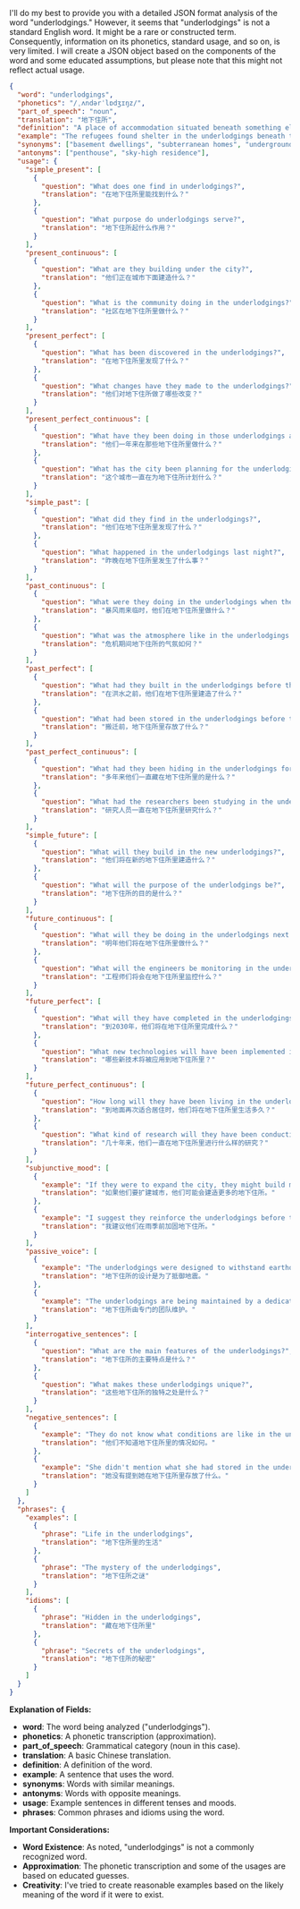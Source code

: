 I'll do my best to provide you with a detailed JSON format analysis of the word "underlodgings." However, it seems that "underlodgings" is not a standard English word. It might be a rare or constructed term. Consequently, information on its phonetics, standard usage, and so on, is very limited. I will create a JSON object based on the components of the word and some educated assumptions, but please note that this might not reflect actual usage.

```json
{
  "word": "underlodgings",
  "phonetics": "/ˌʌndərˈlɒdʒɪŋz/",
  "part_of_speech": "noun",
  "translation": "地下住所",
  "definition": "A place of accommodation situated beneath something else, possibly underground or below a main structure.",
  "example": "The refugees found shelter in the underlodgings beneath the old fortress.",
  "synonyms": ["basement dwellings", "subterranean homes", "underground shelters"],
  "antonyms": ["penthouse", "sky-high residence"],
  "usage": {
    "simple_present": [
      {
        "question": "What does one find in underlodgings?",
        "translation": "在地下住所里能找到什么？"
      },
      {
        "question": "What purpose do underlodgings serve?",
        "translation": "地下住所起什么作用？"
      }
    ],
    "present_continuous": [
      {
        "question": "What are they building under the city?",
        "translation": "他们正在城市下面建造什么？"
      },
      {
        "question": "What is the community doing in the underlodgings?",
        "translation": "社区在地下住所里做什么？"
      }
    ],
    "present_perfect": [
      {
        "question": "What has been discovered in the underlodgings?",
        "translation": "在地下住所里发现了什么？"
      },
      {
        "question": "What changes have they made to the underlodgings?",
        "translation": "他们对地下住所做了哪些改变？"
      }
    ],
    "present_perfect_continuous": [
      {
        "question": "What have they been doing in those underlodgings all year?",
        "translation": "他们一年来在那些地下住所里做什么？"
      },
      {
        "question": "What has the city been planning for the underlodgings?",
        "translation": "这个城市一直在为地下住所计划什么？"
      }
    ],
    "simple_past": [
      {
        "question": "What did they find in the underlodgings?",
        "translation": "他们在地下住所里发现了什么？"
      },
      {
        "question": "What happened in the underlodgings last night?",
        "translation": "昨晚在地下住所里发生了什么事？"
      }
    ],
    "past_continuous": [
      {
        "question": "What were they doing in the underlodgings when the storm hit?",
        "translation": "暴风雨来临时，他们在地下住所里做什么？"
      },
      {
        "question": "What was the atmosphere like in the underlodgings during the crisis?",
        "translation": "危机期间地下住所的气氛如何？"
      }
    ],
    "past_perfect": [
      {
        "question": "What had they built in the underlodgings before the flood?",
        "translation": "在洪水之前，他们在地下住所里建造了什么？"
      },
      {
        "question": "What had been stored in the underlodgings before the relocation?",
        "translation": "搬迁前，地下住所里存放了什么？"
      }
    ],
    "past_perfect_continuous": [
      {
        "question": "What had they been hiding in the underlodgings for years?",
        "translation": "多年来他们一直藏在地下住所里的是什么？"
      },
      {
        "question": "What had the researchers been studying in the underlodgings?",
        "translation": "研究人员一直在地下住所里研究什么？"
      }
    ],
    "simple_future": [
      {
        "question": "What will they build in the new underlodgings?",
        "translation": "他们将在新的地下住所里建造什么？"
      },
      {
        "question": "What will the purpose of the underlodgings be?",
        "translation": "地下住所的目的是什么？"
      }
    ],
    "future_continuous": [
      {
        "question": "What will they be doing in the underlodgings next year?",
        "translation": "明年他们将在地下住所里做什么？"
      },
      {
        "question": "What will the engineers be monitoring in the underlodgings?",
        "translation": "工程师们将会在地下住所里监控什么？"
      }
    ],
    "future_perfect": [
      {
        "question": "What will they have completed in the underlodgings by 2030?",
        "translation": "到2030年，他们将在地下住所里完成什么？"
      },
      {
        "question": "What new technologies will have been implemented in the underlodgings?",
        "translation": "哪些新技术将被应用到地下住所里？"
      }
    ],
    "future_perfect_continuous": [
      {
        "question": "How long will they have been living in the underlodgings by the time the surface is habitable again?",
        "translation": "到地面再次适合居住时，他们将在地下住所里生活多久？"
      },
      {
        "question": "What kind of research will they have been conducting in the underlodgings for decades?",
        "translation": "几十年来，他们一直在地下住所里进行什么样的研究？"
      }
    ],
    "subjunctive_mood": [
      {
        "example": "If they were to expand the city, they might build more underlodgings.",
        "translation": "如果他们要扩建城市，他们可能会建造更多的地下住所。"
      },
      {
        "example": "I suggest they reinforce the underlodgings before the rainy season.",
        "translation": "我建议他们在雨季前加固地下住所。"
      }
    ],
    "passive_voice": [
      {
        "example": "The underlodgings were designed to withstand earthquakes.",
        "translation": "地下住所的设计是为了抵御地震。"
      },
      {
        "example": "The underlodgings are being maintained by a dedicated team.",
        "translation": "地下住所由专门的团队维护。"
      }
    ],
    "interrogative_sentences": [
      {
        "question": "What are the main features of the underlodgings?",
        "translation": "地下住所的主要特点是什么？"
      },
      {
        "question": "What makes these underlodgings unique?",
        "translation": "这些地下住所的独特之处是什么？"
      }
    ],
    "negative_sentences": [
      {
        "example": "They do not know what conditions are like in the underlodgings.",
        "translation": "他们不知道地下住所里的情况如何。"
      },
      {
        "example": "She didn't mention what she had stored in the underlodgings.",
        "translation": "她没有提到她在地下住所里存放了什么。"
      }
    ]
  },
  "phrases": {
    "examples": [
      {
        "phrase": "Life in the underlodgings",
        "translation": "地下住所里的生活"
      },
      {
        "phrase": "The mystery of the underlodgings",
        "translation": "地下住所之谜"
      }
    ],
    "idioms": [
      {
        "phrase": "Hidden in the underlodgings",
        "translation": "藏在地下住所里"
      },
      {
        "phrase": "Secrets of the underlodgings",
        "translation": "地下住所的秘密"
      }
    ]
  }
}
```

**Explanation of Fields:**

*   **word**: The word being analyzed ("underlodgings").
*   **phonetics**: A phonetic transcription (approximation).
*   **part\_of\_speech**: Grammatical category (noun in this case).
*   **translation**: A basic Chinese translation.
*   **definition**: A definition of the word.
*   **example**: A sentence that uses the word.
*   **synonyms**: Words with similar meanings.
*   **antonyms**: Words with opposite meanings.
*   **usage**: Example sentences in different tenses and moods.
*   **phrases**: Common phrases and idioms using the word.

**Important Considerations:**

*   **Word Existence**: As noted, "underlodgings" is not a commonly recognized word.
*   **Approximation**: The phonetic transcription and some of the usages are based on educated guesses.
*   **Creativity**: I've tried to create reasonable examples based on the likely meaning of the word if it were to exist.

 